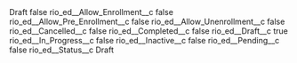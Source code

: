 <?xml version="1.0" encoding="UTF-8"?>
<CustomMetadata xmlns="http://soap.sforce.com/2006/04/metadata" xmlns:xsi="http://www.w3.org/2001/XMLSchema-instance" xmlns:xsd="http://www.w3.org/2001/XMLSchema">
    <label>Draft</label>
    <protected>false</protected>
    <values>
        <field>rio_ed__Allow_Enrollment__c</field>
        <value xsi:type="xsd:boolean">false</value>
    </values>
    <values>
        <field>rio_ed__Allow_Pre_Enrollment__c</field>
        <value xsi:type="xsd:boolean">false</value>
    </values>
    <values>
        <field>rio_ed__Allow_Unenrollment__c</field>
        <value xsi:type="xsd:boolean">false</value>
    </values>
    <values>
        <field>rio_ed__Cancelled__c</field>
        <value xsi:type="xsd:boolean">false</value>
    </values>
    <values>
        <field>rio_ed__Completed__c</field>
        <value xsi:type="xsd:boolean">false</value>
    </values>
    <values>
        <field>rio_ed__Draft__c</field>
        <value xsi:type="xsd:boolean">true</value>
    </values>
    <values>
        <field>rio_ed__In_Progress__c</field>
        <value xsi:type="xsd:boolean">false</value>
    </values>
    <values>
        <field>rio_ed__Inactive__c</field>
        <value xsi:type="xsd:boolean">false</value>
    </values>
    <values>
        <field>rio_ed__Pending__c</field>
        <value xsi:type="xsd:boolean">false</value>
    </values>
    <values>
        <field>rio_ed__Status__c</field>
        <value xsi:type="xsd:string">Draft</value>
    </values>
</CustomMetadata>
